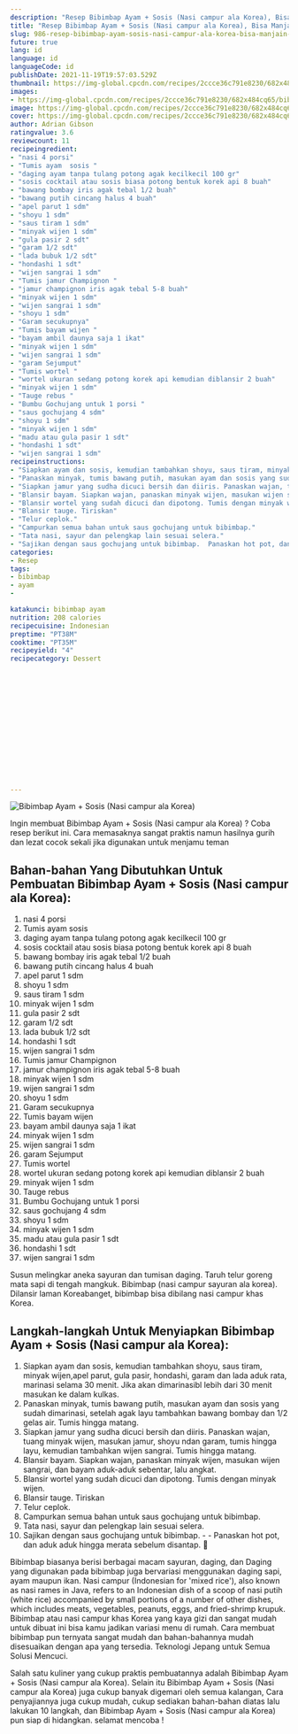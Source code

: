 ```yaml
---
description: "Resep Bibimbap Ayam + Sosis (Nasi campur ala Korea), Bisa Manjain Lidah"
title: "Resep Bibimbap Ayam + Sosis (Nasi campur ala Korea), Bisa Manjain Lidah"
slug: 986-resep-bibimbap-ayam-sosis-nasi-campur-ala-korea-bisa-manjain-lidah
future: true
lang: id
language: id
languageCode: id
publishDate: 2021-11-19T19:57:03.529Z 
thumbnail: https://img-global.cpcdn.com/recipes/2ccce36c791e8230/682x484cq65/bibimbap-ayam-sosis-nasi-campur-ala-korea-foto-resep-utama.png
images:
- https://img-global.cpcdn.com/recipes/2ccce36c791e8230/682x484cq65/bibimbap-ayam-sosis-nasi-campur-ala-korea-foto-resep-utama.png
image: https://img-global.cpcdn.com/recipes/2ccce36c791e8230/682x484cq65/bibimbap-ayam-sosis-nasi-campur-ala-korea-foto-resep-utama.png
cover: https://img-global.cpcdn.com/recipes/2ccce36c791e8230/682x484cq65/bibimbap-ayam-sosis-nasi-campur-ala-korea-foto-resep-utama.png
author: Adrian Gibson
ratingvalue: 3.6
reviewcount: 11
recipeingredient:
- "nasi 4 porsi"
- "Tumis ayam  sosis "
- "daging ayam tanpa tulang potong agak kecilkecil 100 gr"
- "sosis cocktail atau sosis biasa potong bentuk korek api 8 buah"
- "bawang bombay iris agak tebal 1/2 buah"
- "bawang putih cincang halus 4 buah"
- "apel parut 1 sdm"
- "shoyu 1 sdm"
- "saus tiram 1 sdm"
- "minyak wijen 1 sdm"
- "gula pasir 2 sdt"
- "garam 1/2 sdt"
- "lada bubuk 1/2 sdt"
- "hondashi 1 sdt"
- "wijen sangrai 1 sdm"
- "Tumis jamur Champignon "
- "jamur champignon iris agak tebal 5-8 buah"
- "minyak wijen 1 sdm"
- "wijen sangrai 1 sdm"
- "shoyu 1 sdm"
- "Garam secukupnya"
- "Tumis bayam wijen "
- "bayam ambil daunya saja 1 ikat"
- "minyak wijen 1 sdm"
- "wijen sangrai 1 sdm"
- "garam Sejumput"
- "Tumis wortel "
- "wortel ukuran sedang potong korek api kemudian diblansir 2 buah"
- "minyak wijen 1 sdm"
- "Tauge rebus "
- "Bumbu Gochujang untuk 1 porsi "
- "saus gochujang 4 sdm"
- "shoyu 1 sdm"
- "minyak wijen 1 sdm"
- "madu atau gula pasir 1 sdt"
- "hondashi 1 sdt"
- "wijen sangrai 1 sdm"
recipeinstructions:
- "Siapkan ayam dan sosis, kemudian tambahkan shoyu, saus tiram, minyak wijen,apel parut, gula pasir, hondashi, garam dan lada aduk rata, marinasi selama 30 menit. Jika akan dimarinasibl lebih dari 30 menit masukan ke dalam kulkas."
- "Panaskan minyak, tumis bawang putih, masukan ayam dan sosis yang sudah dimarinasi, setelah agak layu tambahkan bawang bombay dan 1/2 gelas air. Tumis hingga matang."
- "Siapkan jamur yang sudha dicuci bersih dan diiris. Panaskan wajan, tuang minyak wijen, masukan jamur, shoyu ndan garam, tumis hingga layu, kemudian tambahkan wijen sangrai. Tumis hingga matang."
- "Blansir bayam. Siapkan wajan, panaskan minyak wijen, masukan wijen sangrai, dan bayam aduk-aduk sebentar, lalu angkat."
- "Blansir wortel yang sudah dicuci dan dipotong. Tumis dengan minyak wijen."
- "Blansir tauge. Tiriskan"
- "Telur ceplok."
- "Campurkan semua bahan untuk saus gochujang untuk bibimbap."
- "Tata nasi, sayur dan pelengkap lain sesuai selera."
- "Sajikan dengan saus gochujang untuk bibimbap.  Panaskan hot pot, dan aduk aduk hingga merata sebelum disantap. 🥰"
categories:
- Resep
tags:
- bibimbap
- ayam
- 

katakunci: bibimbap ayam  
nutrition: 208 calories
recipecuisine: Indonesian
preptime: "PT38M"
cooktime: "PT35M"
recipeyield: "4"
recipecategory: Dessert


     
    
    
    
    
    
    
    
    
    
    
      
    
---
```



![Bibimbap Ayam + Sosis (Nasi campur ala Korea)](https://img-global.cpcdn.com/recipes/2ccce36c791e8230/682x484cq65/bibimbap-ayam-sosis-nasi-campur-ala-korea-foto-resep-utama.png)

Ingin membuat Bibimbap Ayam + Sosis (Nasi campur ala Korea) ? Coba resep berikut ini. Cara memasaknya sangat praktis namun hasilnya gurih dan lezat cocok sekali jika digunakan untuk menjamu teman

<!--inarticleads1-->

## Bahan-bahan Yang Dibutuhkan Untuk Pembuatan Bibimbap Ayam + Sosis (Nasi campur ala Korea):

1. nasi 4 porsi
1. Tumis ayam  sosis 
1. daging ayam tanpa tulang potong agak kecilkecil 100 gr
1. sosis cocktail atau sosis biasa potong bentuk korek api 8 buah
1. bawang bombay iris agak tebal 1/2 buah
1. bawang putih cincang halus 4 buah
1. apel parut 1 sdm
1. shoyu 1 sdm
1. saus tiram 1 sdm
1. minyak wijen 1 sdm
1. gula pasir 2 sdt
1. garam 1/2 sdt
1. lada bubuk 1/2 sdt
1. hondashi 1 sdt
1. wijen sangrai 1 sdm
1. Tumis jamur Champignon 
1. jamur champignon iris agak tebal 5-8 buah
1. minyak wijen 1 sdm
1. wijen sangrai 1 sdm
1. shoyu 1 sdm
1. Garam secukupnya
1. Tumis bayam wijen 
1. bayam ambil daunya saja 1 ikat
1. minyak wijen 1 sdm
1. wijen sangrai 1 sdm
1. garam Sejumput
1. Tumis wortel 
1. wortel ukuran sedang potong korek api kemudian diblansir 2 buah
1. minyak wijen 1 sdm
1. Tauge rebus 
1. Bumbu Gochujang untuk 1 porsi 
1. saus gochujang 4 sdm
1. shoyu 1 sdm
1. minyak wijen 1 sdm
1. madu atau gula pasir 1 sdt
1. hondashi 1 sdt
1. wijen sangrai 1 sdm

Susun melingkar aneka sayuran dan tumisan daging. Taruh telur goreng mata sapi di tengah mangkuk. Bibimbap (nasi campur sayuran ala korea). Dilansir laman Koreabanget, bibimbap bisa dibilang nasi campur khas Korea. 

<!--inarticleads2-->

## Langkah-langkah Untuk Menyiapkan Bibimbap Ayam + Sosis (Nasi campur ala Korea):

1. Siapkan ayam dan sosis, kemudian tambahkan shoyu, saus tiram, minyak wijen,apel parut, gula pasir, hondashi, garam dan lada aduk rata, marinasi selama 30 menit. Jika akan dimarinasibl lebih dari 30 menit masukan ke dalam kulkas.
1. Panaskan minyak, tumis bawang putih, masukan ayam dan sosis yang sudah dimarinasi, setelah agak layu tambahkan bawang bombay dan 1/2 gelas air. Tumis hingga matang.
1. Siapkan jamur yang sudha dicuci bersih dan diiris. Panaskan wajan, tuang minyak wijen, masukan jamur, shoyu ndan garam, tumis hingga layu, kemudian tambahkan wijen sangrai. Tumis hingga matang.
1. Blansir bayam. Siapkan wajan, panaskan minyak wijen, masukan wijen sangrai, dan bayam aduk-aduk sebentar, lalu angkat.
1. Blansir wortel yang sudah dicuci dan dipotong. Tumis dengan minyak wijen.
1. Blansir tauge. Tiriskan
1. Telur ceplok.
1. Campurkan semua bahan untuk saus gochujang untuk bibimbap.
1. Tata nasi, sayur dan pelengkap lain sesuai selera.
1. Sajikan dengan saus gochujang untuk bibimbap. -  - Panaskan hot pot, dan aduk aduk hingga merata sebelum disantap. 🥰


Bibimbap biasanya berisi berbagai macam sayuran, daging, dan Daging yang digunakan pada bibimbap juga bervariasi menggunakan daging sapi, ayam maupun ikan. Nasi campur (Indonesian for &#39;mixed rice&#39;), also known as nasi rames in Java, refers to an Indonesian dish of a scoop of nasi putih (white rice) accompanied by small portions of a number of other dishes, which includes meats, vegetables, peanuts, eggs, and fried-shrimp krupuk. Bibimbap atau nasi campur khas Korea yang kaya gizi dan sangat mudah untuk dibuat ini bisa kamu jadikan variasi menu di rumah. Cara membuat bibimbap pun ternyata sangat mudah dan bahan-bahannya mudah disesuaikan dengan apa yang tersedia. Teknologi Jepang untuk Semua Solusi Mencuci. 

Salah satu kuliner yang cukup praktis pembuatannya adalah  Bibimbap Ayam + Sosis (Nasi campur ala Korea). Selain itu  Bibimbap Ayam + Sosis (Nasi campur ala Korea)  juga cukup banyak digemari oleh semua kalangan, Cara penyajiannya juga cukup mudah, cukup sediakan bahan-bahan diatas lalu lakukan 10 langkah, dan  Bibimbap Ayam + Sosis (Nasi campur ala Korea)  pun siap di hidangkan. selamat mencoba !

